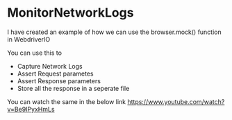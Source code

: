 # MonitorNetworkLogs

I have created an example of how we can use the browser.mock() function in WebdriverIO

You can use this to 
- Capture Network Logs
- Assert Request parametes
- Assert Response parameters
- Store all the response in a seperate file

You can watch the same in the below link
https://www.youtube.com/watch?v=Be9IPyxHmLs
